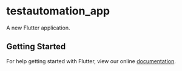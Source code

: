 # testautomation_app

A new Flutter application.

## Getting Started

For help getting started with Flutter, view our online
[documentation](https://flutter.io/).
